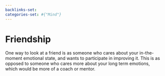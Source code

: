 ```yaml
---
backlinks-set: 
categories-set: #{"Mind"}
---
```

# Friendship

One way to look at a friend is as someone who cares about your in-the-moment
emotional state, and wants to participate in improving it.
This is as opposed to someone who cares more about your long term emotions,
which would be more of a coach or mentor.
